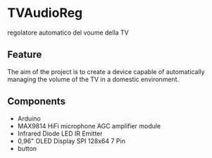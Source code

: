 # TVAudioReg
regolatore automatico del voume della TV

## Feature
The aim of the project is to create a device capable of automatically managing the volume of the TV in a domestic environment.

## Components
* Arduino
* MAX9814 HiFi microphone AGC amplifier module
* Infrared Diode LED IR Emitter
* 0,96" OLED Display SPI 128x64 7 Pin
* button

